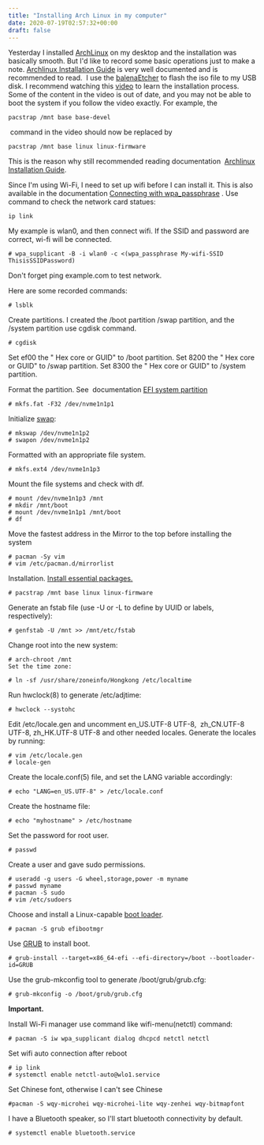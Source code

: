 ```yaml
---
title: "Installing Arch Linux in my computer"
date: 2020-07-19T02:57:32+00:00
draft: false 
---
```


[//]: # ( UUID: c7ee4ab9-9e4c-478b-81bb-8cbf354709e3 )
[//]: # ( Title: Installing Arch Linux in my computer )
[//]: # ( Created: 2020-07-19T02:57:32+00:00 )

Yesterday I installed [ArchLinux](https://www.archlinux.org/) on my desktop and the installation was basically smooth. But I'd like to record some basic operations just to make a note. [Archlinux Installation Guide](https://wiki.archlinux.org/index.php/installation_guide) is very well documented and is recommended to read.  I use the [balenaEtcher](https://www.balena.io/etcher/ ) to flash the iso file to my USB disk. I recommend watching this [video](https://youtu.be/NchV5UphQeQ) to learn the installation process. Some of the content in the video is out of date, and you may not be able to boot the system if you follow the video exactly. For example, the

```
pacstrap /mnt base base-devel
```

 command in the video should now be replaced by

```
pacstrap /mnt base linux linux-firmware
```

This is the reason why still recommended reading documentation  [Archlinux Installation Guide](https://wiki.archlinux.org/index.php/installation_guide).

Since I'm using Wi-Fi, I need to set up wifi before I can install it. This is also available in the documentation [Connecting with wpa\_passphrase](https://wiki.archlinux.org/index.php/Wpa_supplicant#Connecting_with_wpa_passphrase) . Use command to check the network card statues:

```
ip link
```

My example is wlan0, and then connect wifi. If the SSID and password are correct, wi-fi will be connected.

```
# wpa_supplicant -B -i wlan0 -c <(wpa_passphrase My-wifi-SSID ThisisSSIDPassword)
```

Don't forget ping example.com to test network.

Here are some recorded commands:

```
# lsblk

```

Create partitions. I created the /boot partition /swap partition, and the /system partition use cgdisk command.

```
# cgdisk

```

Set ef00 the " Hex core or GUID" to /boot partition. Set 8200 the " Hex core or GUID" to /swap partition. Set 8300 the " Hex core or GUID" to /system partition.

Format the partition. See  documentation [EFI system partition](https://wiki.archlinux.org/index.php/EFI_system_partition#Format_the_partition)

```
# mkfs.fat -F32 /dev/nvme1n1p1
```

Initialize [swap](https://wiki.archlinux.org/index.php/Swap):

```
# mkswap /dev/nvme1n1p2
# swapon /dev/nvme1n1p2
```

Formatted with an appropriate file system.

```
# mkfs.ext4 /dev/nvme1n1p3
```

Mount the file systems and check with df.

```
# mount /dev/nvme1n1p3 /mnt
# mkdir /mnt/boot
# mount /dev/nvme1n1p1 /mnt/boot
# df

```

Move the fastest address in the Mirror to the top before installing the system

```
# pacman -Sy vim
# vim /etc/pacman.d/mirrorlist
```

Installation. [Install essential packages.](https://wiki.archlinux.org/index.php/installation_guide#Install_essential_packages)

```
# pacstrap /mnt base linux linux-firmware
```

Generate an fstab file (use -U or -L to define by UUID or labels, respectively):

```
# genfstab -U /mnt >> /mnt/etc/fstab
```

Change root into the new system:

```
# arch-chroot /mnt
Set the time zone:
```

```
# ln -sf /usr/share/zoneinfo/Hongkong /etc/localtime

```

Run hwclock(8) to generate /etc/adjtime:

```
# hwclock --systohc

```

Edit /etc/locale.gen and uncomment en\_US.UTF-8 UTF-8,  zh\_CN.UTF-8 UTF-8, zh\_HK.UTF-8 UTF-8 and other needed locales. Generate the locales by running:

```
# vim /etc/locale.gen
# locale-gen
```

Create the locale.conf(5) file, and set the LANG variable accordingly:

```
# echo "LANG=en_US.UTF-8" > /etc/locale.conf
```

Create the hostname file:

```
# echo "myhostname" > /etc/hostname
```

Set the password for root user.

```
# passwd
```

Create a user and gave sudo permissions.

```
# useradd -g users -G wheel,storage,power -m myname
# passwd myname
# pacman -S sudo
# vim /etc/sudoers
```

Choose and install a Linux-capable [boot loader](https://wiki.archlinux.org/index.php/Arch_boot_process#Boot_loader).

```
# pacman -S grub efibootmgr
```

Use [GRUB](https://wiki.archlinux.org/index.php/GRUB) to install boot.

```
# grub-install --target=x86_64-efi --efi-directory=/boot --bootloader-id=GRUB
```

Use the grub-mkconfig tool to generate /boot/grub/grub.cfg:

```
# grub-mkconfig -o /boot/grub/grub.cfg
```

**Important.**

Install Wi-Fi manager use command like wifi-menu(netctl) command:

```
# pacman -S iw wpa_supplicant dialog dhcpcd netctl netctl

```

Set wifi auto connection after reboot

```
# ip link
# systemctl enable netctl-auto@wlo1.service
```

Set Chinese font, otherwise I can't see Chinese

```
#pacman -S wqy-microhei wqy-microhei-lite wqy-zenhei wqy-bitmapfont
```

I have a Bluetooth speaker, so I'll start bluetooth connectivity by default.

```
# systemctl enable bluetooth.service
```